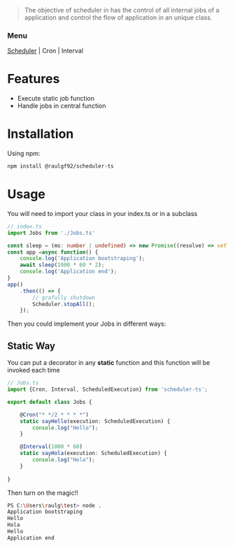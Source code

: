 > The objective of scheduler in has the control of all internal jobs of a application and control the flow of application in an unique class.

### Menu
[Scheduler](scheduler/index.md) | Cron | Interval

# Features
- Execute static job function
- Handle jobs in central function

# Installation

Using npm:

```bash
npm install @raulgf92/scheduler-ts
```

# Usage
You will need to import your class in your index.ts or in a subclass

```Typescript
// index.ts
import Jobs from './Jobs.ts'

const sleep = (ms: number | undefined) => new Promise((resolve) => setTimeout(resolve, ms));
const app =async function() {
    console.log('Application bootstraping');
    await sleep(1000 * 60 * 2);
    console.log('Application end');
}
app()
    .then(() => {
        // grafully shutdown
        Scheduler.stopAll();
    });
```
Then you could implement your Jobs in different ways:

## Static Way

You can put a decorator in any **static** function and this function will be invoked each time

```Typescript
// Jobs.ts
import {Cron, Interval, ScheduledExecution} from 'scheduler-ts';

export default class Jobs {

    @Cron("* */2 * * * *")
    static sayHello(execution: ScheduledExecution) {
        console.log("Hello");
    }

    @Interval(1000 * 60)
    static sayHola(execution: ScheduledExecution) {
        console.log("Hola");
    }
    
}
```

Then turn on the magic!!

```bash
PS C:\Users\raulg\test> node .  
Application bootstraping
Hello
Hola
Hello
Application end
```
